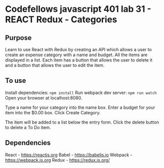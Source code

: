 # Codefellows javascript 401 lab 31 - REACT Redux - Categories

## Purpose

Learn to use React with Redux by creating an API which allows a user to create an expense category with a name and budget. All the items are displayed in a list. Each item has a button that allows the user to delete it and a button that allows the user to edit the item. 

## To use

Install dependencies:
`npm install`
Run webpack dev server:
`npm run watch`
Open your browser at localhost:8080.

Type a name for your category into the name box. Enter a budget for your item into the $0.00 box. Click Create Category.

The item will be added to a list below the entry form. Click the delete button to delete a To Do item.

## Dependencies

React - https://reactjs.org
Babel - https://babeljs.io
Webpack - https://webpack.js.org
Redux - https://redux.js.org/


